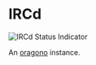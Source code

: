 # IRCd
![IRCd Status Indicator](https://argocd.hashbang.sh/api/badge?name=ircd)

An [oragono](https://oragono.io/) instance.
